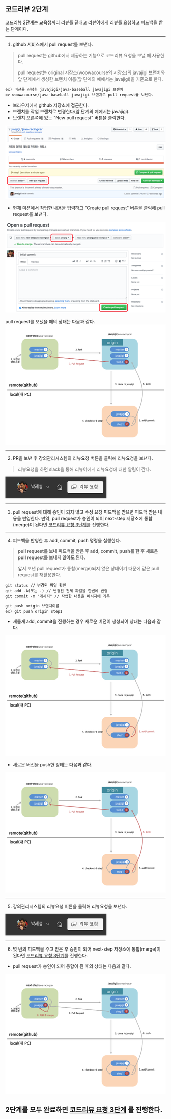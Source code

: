 ## 코드리뷰 2단계
코드리뷰 2단계는 교육생끼리 리뷰를 끝내고 리뷰어에게 리뷰를 요청하고 피드백을 받는 단계이다.

---
1. github 서비스에서 pull request를 보낸다.
> pull request는 github에서 제공하는 기능으로 코드리뷰 요청을 보낼 때 사용한다.
> 
> pull request는 original 저장소(woowacourse의 저장소)의 javajigi 브랜치와 앞 단계에서 생성한 브랜치 이름(앞 단계의 예에서는 javajigi)을 기준으로 한다.

```
ex) 미션을 진행한 javajigi/java-baseball javajigi 브랜치 
=> woowacourse/java-baseball javajigi 브랜치로 pull request를 보낸다.
```

* 브라우저에서 github 저장소에 접근한다.
* 브랜치를 작업 브랜치로 변경한다(앞 단계의 예에서는 javajigi).
* 브랜치 오른쪽에 있는 "New pull request" 버튼을 클릭한다.

![pull request 보내기](./images/etc/pr_1.png)

* 현재 미션에서 작업한 내용을 입력하고 "Create pull request" 버튼을 클릭해 pull request를 보낸다.

![pull request 브랜치 변경](./images/etc/pr_2.png)

pull request를 보냈을 때의 상태는 다음과 같다.
![pull request](./images/pull_request_1.png)

---
2. PR을 보낸 후 강의관리시스템의 리뷰요청 버튼을 클릭해 리뷰요청을 보낸다.
> 리뷰요청을 하면 slack을 통해 리뷰어에게 리뷰요청에 대한 알림이 간다.

![request code review](./images/etc/request_code_review.png)

---
3. pull request에 대해 승인이 되지 않고 수정 요청 피드백을 받으면 피드백 받은 내용을 반영한다. 만약, pull request가 승인이 되어 next-step 저장소에 통합(merge)이 된다면 [코드리뷰 요청 3단계](./review-step3.md)를 진행한다.

---
4. 피드백을 반영한 후 add, commit, push 명령을 실행한다.
> **pull request를 보내 피드백을 받은 후 add, commit, push를 한 후 새로운 pull request를 보내지 않아도 된다.**
>
> 앞서 보낸 pull request가 통합(merge)되지 않은 상태이기 때문에 같은 pull request를 재활용한다.

```
git status // 변경된 파일 확인
git add -A(또는 .) // 변경된 전체 파일을 한번에 반영
git commit -m "메시지" // 작업한 내용을 메시지에 기록
```

```
git push origin 브랜치이름
ex) git push origin step1
```

* 새롭게 add, commit을 진행하는 경우 새로운 버전이 생성되어 상태는 다음과 같다.

![add commit2](./images/add_commit_2.png)

* 새로운 버전을 push한 상태는 다음과 같다.

![push2](./images/push2.png)

---
5. 강의관리시스템의 리뷰요청 버튼을 클릭해 리뷰요청을 보낸다.

![request code review](./images/etc/request_code_review.png)

---
6. 몇 번의 피드백을 주고 받은 후 승인이 되어 next-step 저장소에 통합(merge)이 된다면 [코드리뷰 요청 3단계](./review-step3.md)를 진행한다.

* pull request가 승인이 되어 통합이 된 후의 상태는 다음과 같다.

![approve pr](./images/approve_pr.png)

## 2단계를 모두 완료하면 [코드리뷰 요청 3단계](./review-step3.md) 를 진행한다.
